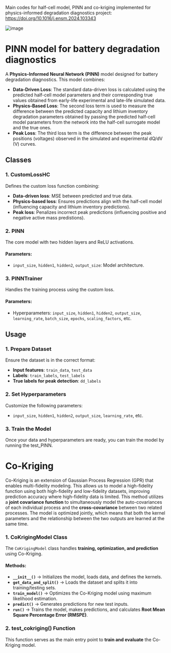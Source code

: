 Main codes for half-cell model, PINN and co-kriging implemented for physics-informed degradation diagnostics project: https://doi.org/10.1016/j.ensm.2024.103343


![image](https://github.com/user-attachments/assets/44d05150-5d04-43ea-9423-c6a1544b2db6)



# PINN model for battery degradation diagnostics

A **Physics-Informed Neural Network (PINN)** model designed for battery degradation diagnostics. This model combines:

- **Data-Driven Loss**: The standard data-driven loss is calculated using the predicted half-cell
model parameters and their corresponding true values obtained from early-life experimental and late-life simulated data. 
- **Physics-Based Loss**: The second loss term is used to measure the difference between the predicted capacity and lithium inventory degradation parameters obtained by passing the predicted half-cell model parameters from the network into the half-cell surrogate model and the true ones. 
- **Peak Loss**: The third loss term is the difference between the peak positions (voltages) observed in the simulated and experimental
dQ/dV (V) curves.

## Classes

### 1. CustomLossHC
Defines the custom loss function combining:
- **Data-driven loss**: MSE between predicted and true data.
- **Physics-based loss**: Ensures predictions align with the half-cell model (influencing capacity and lithium inventory predictions).
- **Peak loss**: Penalizes incorrect peak predictions (influencing positive and negative active mass predistions).

### 2. PINN
The core model with two hidden layers and ReLU activations.

#### Parameters:
- `input_size`, `hidden1`, `hidden2`, `output_size`: Model architecture.

### 3. PINNTrainer
Handles the training process using the custom loss.

#### Parameters:
- Hyperparameters: `input_size`, `hidden1`, `hidden2`, `output_size`, `learning_rate`, `batch_size`, `epochs`, `scaling_factors`, etc.

## Usage

### 1. Prepare Dataset
Ensure the dataset is in the correct format:
- **Input features**: `train_data`, `test_data`
- **Labels**: `train_labels`, `test_labels`
- **True labels for peak detection**: `dd_labels`

### 2. Set Hyperparameters
Customize the following parameters:
- `input_size`, `hidden1`, `hidden2`, `output_size`, `learning_rate`, etc.


### 3. Train the Model
Once your data and hyperparameters are ready, you can train the model by running the test_PINN.



# Co-Kriging 
Co-Kriging is an extension of Gaussian Process Regression (GPR) that enables multi-fidelity modeling. This allows us to model a high-fidelity function using both high-fidelity and low-fidelity datasets, improving prediction accuracy where high-fidelity data is limited. This method utilizes a **joint covariance function** to simultaneously model the auto-covariances of each individual process and the **cross-covariance** between two related processes. The model is optimized jointly, which means that both the kernel parameters and the relationship between the two outputs are learned at the same time.

### 1. **CoKrigingModel Class**
The `CoKrigingModel` class handles **training, optimization, and prediction** using Co-Kriging.  

#### **Methods:**
- **`__init__()`** → Initializes the model, loads data, and defines the kernels.
- **`get_data_and_split()`** → Loads the dataset and splits it into training/testing sets.
- **`train_model()`** → Optimizes the Co-Kriging model using maximum likelihood estimation.
- **`predict()`** → Generates predictions for new test inputs.
- **`run()`** → Trains the model, makes predictions, and calculates **Root Mean Square Percentage Error (RMSPE)**.

### 2. **test_cokriging() Function**
This function serves as the main entry point to **train and evaluate** the Co-Kriging model.








